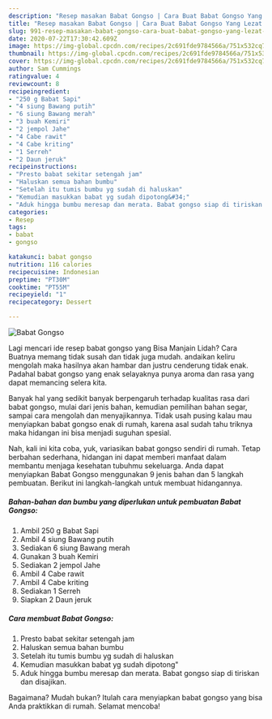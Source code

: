 ```yaml
---
description: "Resep masakan Babat Gongso | Cara Buat Babat Gongso Yang Lezat Sekali"
title: "Resep masakan Babat Gongso | Cara Buat Babat Gongso Yang Lezat Sekali"
slug: 991-resep-masakan-babat-gongso-cara-buat-babat-gongso-yang-lezat-sekali
date: 2020-07-22T17:30:42.609Z
image: https://img-global.cpcdn.com/recipes/2c691fde9784566a/751x532cq70/babat-gongso-foto-resep-utama.jpg
thumbnail: https://img-global.cpcdn.com/recipes/2c691fde9784566a/751x532cq70/babat-gongso-foto-resep-utama.jpg
cover: https://img-global.cpcdn.com/recipes/2c691fde9784566a/751x532cq70/babat-gongso-foto-resep-utama.jpg
author: Sam Cummings
ratingvalue: 4
reviewcount: 8
recipeingredient:
- "250 g Babat Sapi"
- "4 siung Bawang putih"
- "6 siung Bawang merah"
- "3 buah Kemiri"
- "2 jempol Jahe"
- "4 Cabe rawit"
- "4 Cabe kriting"
- "1 Serreh"
- "2 Daun jeruk"
recipeinstructions:
- "Presto babat sekitar setengah jam"
- "Haluskan semua bahan bumbu"
- "Setelah itu tumis bumbu yg sudah di haluskan"
- "Kemudian masukkan babat yg sudah dipotong&#34;"
- "Aduk hingga bumbu meresap dan merata. Babat gongso siap di tiriskan dan disajikan."
categories:
- Resep
tags:
- babat
- gongso

katakunci: babat gongso 
nutrition: 116 calories
recipecuisine: Indonesian
preptime: "PT30M"
cooktime: "PT55M"
recipeyield: "1"
recipecategory: Dessert

---
```



![Babat Gongso](https://img-global.cpcdn.com/recipes/2c691fde9784566a/751x532cq70/babat-gongso-foto-resep-utama.jpg)

Lagi mencari ide resep babat gongso yang Bisa Manjain Lidah? Cara Buatnya memang tidak susah dan tidak juga mudah. andaikan keliru mengolah maka hasilnya akan hambar dan justru cenderung tidak enak. Padahal babat gongso yang enak selayaknya punya aroma dan rasa yang dapat memancing selera kita.

Banyak hal yang sedikit banyak berpengaruh terhadap kualitas rasa dari babat gongso, mulai dari jenis bahan, kemudian pemilihan bahan segar, sampai cara mengolah dan menyajikannya. Tidak usah pusing kalau mau menyiapkan babat gongso enak di rumah, karena asal sudah tahu triknya maka hidangan ini bisa menjadi suguhan spesial.




Nah, kali ini kita coba, yuk, variasikan babat gongso sendiri di rumah. Tetap berbahan sederhana, hidangan ini dapat memberi manfaat dalam membantu menjaga kesehatan tubuhmu sekeluarga. Anda dapat menyiapkan Babat Gongso menggunakan 9 jenis bahan dan 5 langkah pembuatan. Berikut ini langkah-langkah untuk membuat hidangannya.

<!--inarticleads1-->

##### Bahan-bahan dan bumbu yang diperlukan untuk pembuatan Babat Gongso:

1. Ambil 250 g Babat Sapi
1. Ambil 4 siung Bawang putih
1. Sediakan 6 siung Bawang merah
1. Gunakan 3 buah Kemiri
1. Sediakan 2 jempol Jahe
1. Ambil 4 Cabe rawit
1. Ambil 4 Cabe kriting
1. Sediakan 1 Serreh
1. Siapkan 2 Daun jeruk




<!--inarticleads2-->

##### Cara membuat Babat Gongso:

1. Presto babat sekitar setengah jam
1. Haluskan semua bahan bumbu
1. Setelah itu tumis bumbu yg sudah di haluskan
1. Kemudian masukkan babat yg sudah dipotong&#34;
1. Aduk hingga bumbu meresap dan merata. Babat gongso siap di tiriskan dan disajikan.




Bagaimana? Mudah bukan? Itulah cara menyiapkan babat gongso yang bisa Anda praktikkan di rumah. Selamat mencoba!
